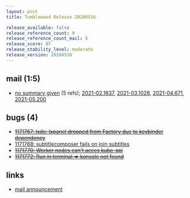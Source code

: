 ```yaml
---
layout: post
title: Tumbleweed Release 20200516

release_available: false
release_reference_count: 9
release_reference_count_mail: 5
release_score: 87
release_stability_level: moderate
release_version: 20200516
---
```


## mail (1:5)

- [no summary given](https://lists.opensuse.org/archives/list/factory@lists.opensuse.org/thread/ZFKFODGYTNSD73OBZ5BNTOVDYJKHF5Z7) (5 refs); [2021-02.1637](https://lists.opensuse.org/archives/list/factory@lists.opensuse.org/thread/ZFKFODGYTNSD73OBZ5BNTOVDYJKHF5Z7), [2021-03.1028](https://lists.opensuse.org/archives/list/factory@lists.opensuse.org/thread/ZFKFODGYTNSD73OBZ5BNTOVDYJKHF5Z7), [2021-04.671](https://lists.opensuse.org/archives/list/factory@lists.opensuse.org/thread/ZFKFODGYTNSD73OBZ5BNTOVDYJKHF5Z7), [2021-05.200](https://lists.opensuse.org/archives/list/factory@lists.opensuse.org/thread/ZFKFODGYTNSD73OBZ5BNTOVDYJKHF5Z7)

## bugs (4)

<!--more-->

- ~~[1171767: lxde: lxpanel dropped from Factory due to keybinder dependency](https://bugzilla.opensuse.org/show_bug.cgi?id=1171767)~~
- [1171768: subtitlecomposer fails on join subtitles](https://bugzilla.opensuse.org/show_bug.cgi?id=1171768)
- ~~[1171770: Worker nodes can't acces kube-api](https://bugzilla.opensuse.org/show_bug.cgi?id=1171770)~~
- ~~[1171772: Run in terminal => konsole not found](https://bugzilla.opensuse.org/show_bug.cgi?id=1171772)~~



## links

- [mail announcement](https://lists.opensuse.org/archives/list/factory@lists.opensuse.org/thread/ZFKFODGYTNSD73OBZ5BNTOVDYJKHF5Z7)
